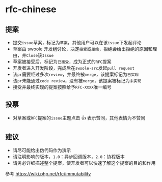 # rfc-chinese

提案
----
* 提交`issue`草案，标记为`草案`，其他用户可以在该`issue`下发起评论
* 草案由 swoole 开发组讨论，决定`接受`或`拒绝`，拒绝会给出拒绝的原因和理由，并`Close`该`Issue`
* 草案被接受后，标记为`已接受`，成为正式的`RFC`提案
* 开发者进入开发阶段，完成后在`swoole-src`发起`pull request`
* 该`pr`需要经过多次`review`，并最终被`merge`，该提案标记为`已实现`
* 该`pr`未能通过`code review`，没有被`merge`，该提案被标记为`未实现`
* 接受并最终实现的提案按照给予`RFC-XXXX`唯一编号

投票
----
* 对草案或`RFC`提案的`issue`主题点击 👍 表示赞同，其他表情为不赞同

建议
----
* 请尽可能给出伪代码作为演示
* 请注明影响的版本，`1.0`：异步回调版本，`2.0`：协程版本
* 请务必详细描述整个提案，使开发者可以快速了解这个提案的目的和作用

参考 <https://wiki.php.net/rfc/immutability>

